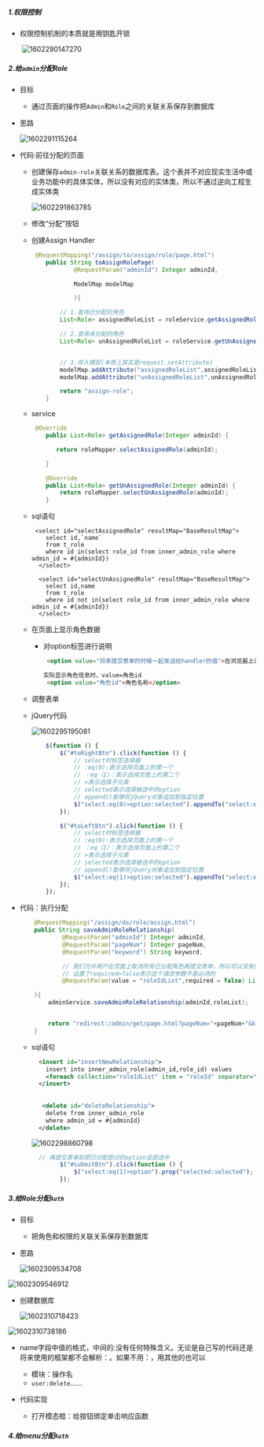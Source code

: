 ##### 1.权限控制

- 权限控制机制的本质就是用钥匙开锁

  ​	![1602290147270](C:\Users\14823\AppData\Roaming\Typora\typora-user-images\1602290147270.png)

##### 2.给`admin`分配Role

- 目标

  - 通过页面的操作把`Admin`和`Role`之间的关联关系保存到数据库

- 思路

  ![1602291115264](C:\Users\14823\AppData\Roaming\Typora\typora-user-images\1602291115264.png)

- 代码:前往分配的页面

  - 创建保存`admin-role`关联关系的数据库表。这个表并不对应现实生活中或业务功能中的具体实体，所以没有对应的实体类，所以不通过逆向工程生成实体类

    ![1602291863785](C:\Users\14823\AppData\Roaming\Typora\typora-user-images\1602291863785.png)

  - 修改“分配”按钮

  - 创建Assign Handler

    ```java
     @RequestMapping("/assign/to/assign/role/page.html")
        public String toAssignRolePage(
                @RequestParam("adminId") Integer adminId,
    
                ModelMap modelMap
    
                ){
    
            // 1.查询已分配的角色
            List<Role> assignedRoleList = roleService.getAssignedRole(adminId);
    
            // 2.查询未分配的角色
            List<Role> unAssignedRoleList = roleService.getUnAssignedRole(adminId);
    
    
            // 3.存入模型(本质上其实是request.setAttribute)
            modelMap.addAttribute("assignedRoleList",assignedRoleList);
            modelMap.addAttribute("unAssignedRoleList",unAssignedRoleList);
    
            return "assign-role";
        }
    ```

  - service

    ```java
     @Override
        public List<Role> getAssignedRole(Integer adminId) {
    
           return roleMapper.selectAssignedRole(adminId);
    
        }
    
        @Override
        public List<Role> getUnAssignedRole(Integer adminId) {
            return roleMapper.selectUnAssignedRole(adminId);
        }
    ```

  - sql语句

    ```mysql
     <select id="selectAssignedRole" resultMap="BaseResultMap">
        select id,`name`
        from t_role
        where id in(select role_id from inner_admin_role where admin_id = #{adminId})
      </select>
    
      <select id="selectUnAssignedRole" resultMap="BaseResultMap">
        select id,name
        from t_role
        where id not in(select role_id from inner_admin_role where admin_id = #{adminId})
      </select>
    ```

  - 在页面上显示角色数据

    - 对option标签进行说明

      ```html
       <option value="将来提交表单的时候一起发送给handler的值">在浏览器上让用户看到的数据</option>
      
      实际显示角色信息时，value=角色id
       <option value="角色id">角色名称</option>
      ```

      

  - 调整表单

  - jQuery代码

    ![1602295195081](C:\Users\14823\AppData\Roaming\Typora\typora-user-images\1602295195081.png)
    ```js
        $(function () {
            $("#toRightBtn").click(function () {
                // select时标签选择器
                // :eq(0):表示选择页面上的第一个
                // ：eq（1）：表示选择页面上的第二个
                // >表示选择子元素
                // selected表示选择被选中的option
                // append()能够将jQuery对象追加到指定位置
                $("select:eq(0)>option:selected").appendTo("select:eq(1)");
            });
    
            $("#toLeftBtn").click(function () {
                // select时标签选择器
                // :eq(0):表示选择页面上的第一个
                // ：eq（1）：表示选择页面上的第二个
                // >表示选择子元素
                // selected表示选择被选中的option
                // append()能够将jQuery对象追加到指定位置
                $("select:eq(1)>option:selected").appendTo("select:eq(0)");
            });
        });
    
    ```

    

- 代码：执行分配

  ```java
      @RequestMapping("/assign/do/role/assign.html")
      public String saveAdminRoleRelationship(
              @RequestParam("adminId") Integer adminId,
              @RequestParam("pageNum") Integer pageNum,
              @RequestParam("keyword") String keyword,
  
              // 我们允许用户在页面上取消所有已分配角色再提交表单，所以可以没有值
              // 设置了required=false表示这个请求参数不是必须的
              @RequestParam(value = "roleIdList",required = false) List<Integer> roleList
  
      ){
          adminService.saveAdminRoleRelationship(adminId,roleList);
  
  
          return "redirect:/admin/get/page.html?pageNum="+pageNum+"&keyword="+keyword;
      }
  ```

  - sql语句

    ```xml
      <insert id="insertNewRelationship">
        insert into inner_admin_role(admin_id,role_id) values
        <foreach collection="roleIdList" item = "roleId" separator=",">(#{adminId},#{roleId})</foreach>
      </insert>
            
            
       <delete id="deleteRelationship">
        delete from inner_admin_role
        where admin_id = #{adminId}
      </delete>       
    ```

    ![1602298860798](C:\Users\14823\AppData\Roaming\Typora\typora-user-images\1602298860798.png)

    ```js
      // 再提交表单前把已分配部分的option全部选中
            $("#submitBtn").click(function () {
                $("select:eq(1)>option").prop("selected:selected");
            });
    ```

    











##### 3.给Role分配`Auth`

- 目标

  - 把角色和权限的关联关系保存到数据库

- 思路

  ![1602309534708](C:\Users\14823\AppData\Roaming\Typora\typora-user-images\1602309534708.png)

![1602309546912](C:\Users\14823\AppData\Roaming\Typora\typora-user-images\1602309546912.png)

- 创建数据库

  ![1602310718423](C:\Users\14823\AppData\Roaming\Typora\typora-user-images\1602310718423.png)

![1602310738186](C:\Users\14823\AppData\Roaming\Typora\typora-user-images\1602310738186.png)

- name字段中值的格式，中间的:没有任何特殊含义。无论是自己写的代码还是将来使用的框架都不会解析：。如果不用：，用其他的也可以
  - 模块：操作名
  - `user:delete`……

- 代码实现
  - 打开模态框：给按钮绑定单击响应函数









##### 4.给menu分配`Auth`